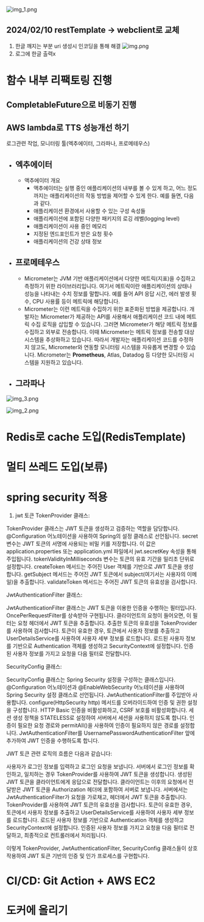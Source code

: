 ![img_1.png](img_1.png)
## 2024/02/10 restTemplate -> webclient로 교체 
1. 한글 깨지는 부분 uri 생성시 인코딩을 통해 해결
    ![img.png](img.png)
2. 로그에 한글 출력x
# 함수 내부 리팩토링 진행
## CompletableFuture으로 비동기 진행
## AWS lambda로 TTS 성능개선 하기
 로그관련 작업, 모니터링 툴(엑추에이터, 그라파나, 프로메테우스)
- ## 엑추에이터
  - 액추에이터 개요
    - 액추에이터는 실행 중인 애플리케이션의 내부를 볼 수 있게 하고, 어느 정도까지는 애플리케이션의 작동 방법을 제어할 수 있게 한다. 예를 들면, 다음과 같다.
    - 애플리케이션 환경에서 사용할 수 있는 구성 속성들
    - 애플리케이션에 포함된 다양한 패키지의 로깅 레벨(logging level)
    - 애플리케이션이 사용 중인 메모리
    - 지정된 엔드포인트가 받은 요청 횟수 
    - 애플리케이션의 건강 상태 정보

- ## 프로메테우스
  - Micrometer는 JVM 기반 애플리케이션에서 다양한 메트릭(지표)을 수집하고 측정하기 위한 라이브러리입니다. 여기서 메트릭이란 애플리케이션의 상태나 성능을 나타내는 수치 정보를 말합니다. 예를 들어 API 응답 시간, 에러 발생 횟수, CPU 사용률 등이 메트릭에 해당합니다.
  - Micrometer는 이런 메트릭을 수집하기 위한 표준화된 방법을 제공합니다. 개발자는 Micrometer가 제공하는 API를 사용해서 애플리케이션 코드 내에 메트릭 수집 로직을 삽입할 수 있습니다. 그러면 Micrometer가 해당 메트릭 정보를 수집하고 외부로 전송합니다.
    이때 Micrometer는 메트릭 정보를 전송할 대상 시스템을 추상화하고 있습니다. 따라서 개발자는 애플리케이션 코드를 수정하지 않고도, Micrometer와 연동할 모니터링 시스템을 자유롭게 변경할 수 있습니다. Micrometer는 **Prometheus**, Atlas, Datadog 등 다양한 모니터링 시스템을 지원하고 있습니다.
- ## 그라파나
![img_3.png](img_3.png)

![img_2.png](img_2.png)



# Redis로 cache 도입(RedisTemplate)
# 멀티 쓰레드 도입(보류)
# spring security 적용
1. jwt 토큰
TokenProvider 클래스:

TokenProvider 클래스는 JWT 토큰을 생성하고 검증하는 역할을 담당합니다.
@Configuration 어노테이션을 사용하여 Spring의 설정 클래스로 선언됩니다.
secret 변수는 JWT 토큰의 서명에 사용되는 비밀 키를 저장합니다. 이 값은 application.properties 또는 application.yml 파일에서 jwt.secretKey 속성을 통해 주입됩니다.
tokenValidityInMilliseconds 변수는 토큰의 유효 기간을 밀리초 단위로 설정합니다.
createToken 메서드는 주어진 User 객체를 기반으로 JWT 토큰을 생성합니다.
getSubject 메서드는 주어진 JWT 토큰에서 subject(여기서는 사용자의 이메일)을 추출합니다.
validateToken 메서드는 주어진 JWT 토큰의 유효성을 검사합니다.


JwtAuthenticationFilter 클래스:

JwtAuthenticationFilter 클래스는 JWT 토큰을 이용한 인증을 수행하는 필터입니다.
OncePerRequestFilter를 상속받아 구현됩니다.
클라이언트의 요청이 들어오면, 이 필터는 요청 헤더에서 JWT 토큰을 추출합니다.
추출한 토큰의 유효성을 TokenProvider를 사용하여 검사합니다.
토큰이 유효한 경우, 토큰에서 사용자 정보를 추출하고 UserDetailsService를 사용하여 사용자 세부 정보를 로드합니다.
로드된 사용자 정보를 기반으로 Authentication 객체를 생성하고 SecurityContext에 설정합니다.
인증된 사용자 정보를 가지고 요청을 다음 필터로 전달합니다.


SecurityConfig 클래스:

SecurityConfig 클래스는 Spring Security 설정을 구성하는 클래스입니다.
@Configuration 어노테이션과 @EnableWebSecurity 어노테이션을 사용하여 Spring Security 설정 클래스로 선언됩니다.
JwtAuthenticationFilter를 주입받아 사용합니다.
configure(HttpSecurity http) 메서드를 오버라이드하여 인증 및 권한 설정을 구성합니다.
HTTP Basic 인증을 비활성화하고, CSRF 보호를 비활성화합니다.
세션 생성 정책을 STATELESS로 설정하여 서버에서 세션을 사용하지 않도록 합니다.
인증이 필요한 요청 경로와 permitAll()을 사용하여 인증이 필요하지 않은 경로를 설정합니다.
JwtAuthenticationFilter를 UsernamePasswordAuthenticationFilter 앞에 추가하여 JWT 인증을 수행하도록 합니다.



JWT 토큰 관련 로직의 흐름은 다음과 같습니다:

사용자가 로그인 정보를 입력하고 로그인 요청을 보냅니다.
서버에서 로그인 정보를 확인하고, 일치하는 경우 TokenProvider를 사용하여 JWT 토큰을 생성합니다.
생성된 JWT 토큰을 클라이언트에게 응답으로 전달합니다.
클라이언트는 이후의 요청에서 전달받은 JWT 토큰을 Authorization 헤더에 포함하여 서버로 보냅니다.
서버에서는 JwtAuthenticationFilter가 요청을 가로채고, 헤더에서 JWT 토큰을 추출합니다.
TokenProvider를 사용하여 JWT 토큰의 유효성을 검사합니다.
토큰이 유효한 경우, 토큰에서 사용자 정보를 추출하고 UserDetailsService를 사용하여 사용자 세부 정보를 로드합니다.
로드된 사용자 정보를 기반으로 Authentication 객체를 생성하고 SecurityContext에 설정합니다.
인증된 사용자 정보를 가지고 요청을 다음 필터로 전달하고, 최종적으로 컨트롤러에서 처리됩니다.

이렇게 TokenProvider, JwtAuthenticationFilter, SecurityConfig 클래스들이 상호 작용하여 JWT 토큰 기반의 인증 및 인가 프로세스를 구현합니다.

# CI/CD: Git Action + AWS EC2
# 도커에 올리기
